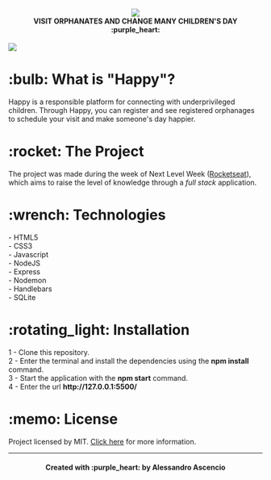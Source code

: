 <h4 align="center"> <img src="https://github.com/ascenciodev/nlw3_happy/blob/master/info/logo.png"><br>
VISIT ORPHANATES AND CHANGE MANY CHILDREN'S DAY :purple_heart: </h4>

<img src="https://github.com/ascenciodev/nlw3_happy/blob/master/info/happyproject.png">

<h1 align="left">
    :bulb: What is "Happy"?
</h1>
<p align="left">Happy is a responsible platform for connecting with underprivileged children.
Through Happy, you can register and see registered orphanages to schedule your visit and make someone's day happier.</p>

<h1 align="left">
    :rocket: The Project
</h1>
<p align="left">The project was made during the week of Next Level Week (<a href="https://rocketseat.com.br/">Rocketseat</a>), which aims to raise the level of knowledge through a <i>full stack</i> application.</p>

<h1 align="left">
    :wrench: Technologies 
</h1>
<p align="left">- HTML5
        <br>
- CSS3
        <br>
- Javascript
        <br>
- NodeJS
        <br>
- Express
        <br>
- Nodemon
        <br>
- Handlebars
        <br>
- SQLite</p>

<h1 align="left">
    :rotating_light: Installation
</h1>
<p align="left">1 - Clone this repository.
<br>
    </></>
    2 - Enter the terminal and install the dependencies using the <strong>npm install</strong> command.
        <br>
        3 - Start the application with the <strong>npm start</strong> command.
        <br>
        4 - Enter the url <strong>http://127.0.0.1:5500/</strong>
</p>

<h1 align="left">
    :memo: License
</h1>
<p align="left">Project licensed by MIT. <a href="https://github.com/ascenciodev/nlw3_happy/blob/master/LICENSE">Click here</a> for more information.</p>
<hr>
<h4 align="center">Created with :purple_heart: by Alessandro Ascencio</h4>



